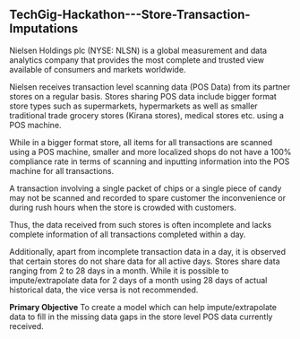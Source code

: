 ## TechGig-Hackathon---Store-Transaction-Imputations

Nielsen Holdings plc (NYSE: NLSN) is a global measurement and data analytics company that provides the most complete and trusted view available of consumers and markets worldwide.

Nielsen receives transaction level scanning data (POS Data) from its partner stores on a regular basis. Stores sharing POS data include bigger format store types such as supermarkets, hypermarkets as well as smaller traditional trade grocery stores (Kirana stores), medical stores etc. using a POS machine.

While in a bigger format store, all items for all transactions are scanned using a POS machine, smaller and more localized shops do not have a 100% compliance rate in terms of scanning and inputting information into the POS machine for all transactions.

A transaction involving a single packet of chips or a single piece of candy may not be scanned and recorded to spare customer the inconvenience or during rush hours when the store is crowded with customers.

Thus, the data received from such stores is often incomplete and lacks complete information of all transactions completed within a day.

Additionally, apart from incomplete transaction data in a day, it is observed that certain stores do not share data for all active days. Stores share data ranging from 2 to 28 days in a month. While it is possible to impute/extrapolate data for 2 days of a month using 28 days of actual historical data, the vice versa is not recommended.

**Primary Objective** To create a model which can help impute/extrapolate data to fill in the missing data gaps in the store level POS data currently received.
